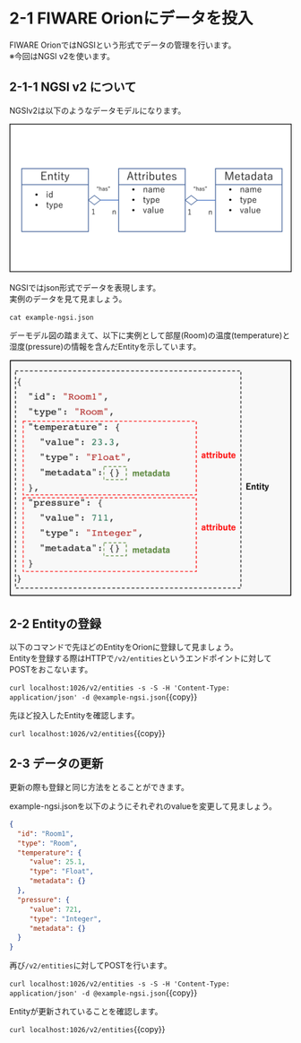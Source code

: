 # 2-1 FIWARE Orionにデータを投入


FIWARE OrionではNGSIという形式でデータの管理を行います。  
※今回はNGSI v2を使います。

## 2-1-1 NGSI v2 について

NGSIv2は以下のようなデータモデルになります。

![NGSIv2](https://github.com/c-3lab/katacoda-scenarios/raw/main/assets/part2/2-0.png)

NGSIではjson形式でデータを表現します。  
実例のデータを見て見ましょう。

`cat example-ngsi.json`


デーモデル図の踏まえて、以下に実例として部屋(Room)の温度(temperature)と湿度(pressure)の情報を含んだEntityを示しています。

![NGSIv2](https://github.com/c-3lab/katacoda-scenarios/raw/main/assets/part2/2-1.png)


## 2-2 Entityの登録

以下のコマンドで先ほどのEntityをOrionに登録して見ましょう。  
Entityを登録する際はHTTPで`/v2/entities`というエンドポイントに対してPOSTをおこないます。

`curl localhost:1026/v2/entities -s -S -H 'Content-Type: application/json' -d @example-ngsi.json`{{copy}}

先ほど投入したEntityを確認します。

`curl localhost:1026/v2/entities`{{copy}}


## 2-3 データの更新

更新の際も登録と同じ方法をとることができます。

example-ngsi.jsonを以下のようにそれぞれのvalueを変更して見ましょう。

```json
{
  "id": "Room1",
  "type": "Room",
  "temperature": {
     "value": 25.1,
     "type": "Float",
     "metadata": {}
  },
  "pressure": {
     "value": 721,
     "type": "Integer",
     "metadata": {}
  }
}

```

再び`/v2/entities`に対してPOSTを行います。

`curl localhost:1026/v2/entities -s -S -H 'Content-Type: application/json' -d @example-ngsi.json`{{copy}}

Entityが更新されていることを確認します。

`curl localhost:1026/v2/entities`{{copy}}
